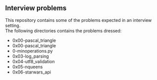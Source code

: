 ## Interview problems    
This repository contains some of the problems expected in an interview setting.   
The following directories contains the problems dressed: 
* 0x00-pascal_triangle
* 0x00-pascal_triangle
* 0-minoperations.py
* 0x03-log_parsing
* 0x04-utf8_validation
* 0x05-nqueens
* 0x06-starwars_api
